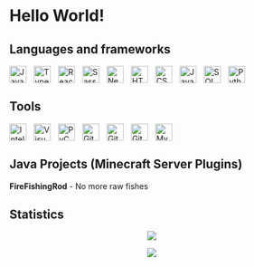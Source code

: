 # Hello World!

## Languages and frameworks
<img align="left" alt="Java" height="30px" src="https://www.svgrepo.com/show/184143/java.svg" style="padding-right:10px;">
<img align="left" alt="TypeScript" height="30px" src="https://www.svgrepo.com/show/303600/typescript-logo.svg" style="padding-right:10px;">
<img align="left" alt="React" height="30px" src="https://cdn.jsdelivr.net/gh/devicons/devicon/icons/react/react-original.svg" style="padding-right:10px;">
<img align="left" alt="Sass" height="30px" src="https://cdn.jsdelivr.net/gh/devicons/devicon/icons/sass/sass-original.svg" style="padding-right:10px;">
<img align="left" alt="NestJS" height="30px" src="https://www.svgrepo.com/show/354107/nestjs.svg" style="padding-right:10px;">
<img align="left" alt="HTML5" height="30px" src="https://cdn.jsdelivr.net/gh/devicons/devicon/icons/html5/html5-original.svg" style="padding-right:10px;">
<img align="left" alt="CSS3" height="30px" src="https://cdn.jsdelivr.net/gh/devicons/devicon/icons/css3/css3-original.svg" style="padding-right:10px;">
<img align="left" alt="JavaScript" height="30px" src="https://cdn.jsdelivr.net/gh/devicons/devicon/icons/javascript/javascript-original.svg" style="padding-right:10px;">
<img align="left" alt="SQL" height="30px" src="https://www.svgrepo.com/show/255832/sql.svg" style="padding-right:10px;">
<img alt="Python" height="30px" src="https://www.svgrepo.com/show/374016/python.svg" style="padding-right:10px;">

## Tools

<img align="left" alt="Intellij Idea" height="30px" src="https://www.svgrepo.com/show/353906/intellij-idea.svg" style="padding-right:10px;">
<img align="left" alt="Visual Studio Code" height="30px" src="https://cdn.jsdelivr.net/gh/devicons/devicon/icons/vscode/vscode-original.svg" style="padding-right:10px;">
<img align="left" alt="PyCharm" height="30px" src="https://www.svgrepo.com/show/354237/pycharm.svg" style="padding-right:10px;">
<img align="left" alt="Git" height="30px" src="https://cdn.jsdelivr.net/gh/devicons/devicon/icons/git/git-original.svg" style="padding-right:10px;">
<img align="left" alt="GitHub" height="30px" src="https://user-images.githubusercontent.com/3369400/139448065-39a229ba-4b06-434b-bc67-616e2ed80c8f.png" style="padding-right:10px;">
<img align="left" alt="GitHub Desktop" height="30px" src="https://desktop.github.com/images/desktop-icon.svg" style="padding-right:10px;">
<img alt="MySQL" height="30px" src="https://cdn.jsdelivr.net/gh/devicons/devicon/icons/mysql/mysql-original.svg" style="padding-right:10px;">

## Java Projects (Minecraft Server Plugins)

**FireFishingRod** - No more raw fishes

## Statistics

<p align="center">
<a href="https://github.com/JRKKRUPICKI">
<img src="https://github-readme-stats.vercel.app/api?username=JRKKRUPICKI&title_color=007bff&text_color=e7e7e7&icon_color=007bff&border_color=007bff&bg_color=171c28&show_icons=true&layout=compact">
</a>
</p>

<p align="center">
<a href="https://github.com/JRKKRUPICKI">
<img src="https://github-readme-stats.vercel.app/api/top-langs/?username=JRKKRUPICKI&title_color=007bff&text_color=e7e7e7&border_color=007bff&bg_color=171c28&layout=compact">
</a>
</p>
